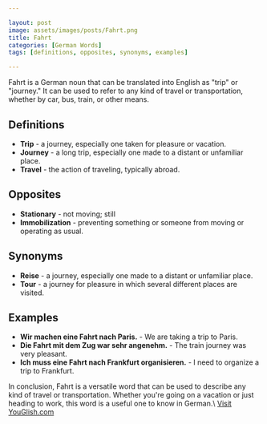 ```yaml
---

layout: post
image: assets/images/posts/Fahrt.png
title: Fahrt
categories: [German Words]
tags: [definitions, opposites, synonyms, examples]

---
```


Fahrt is a German noun that can be translated into English as "trip" or "journey." It can be used to refer to any kind of travel or transportation, whether by car, bus, train, or other means.

## Definitions

- **Trip** - a journey, especially one taken for pleasure or vacation.
- **Journey** - a long trip, especially one made to a distant or unfamiliar place.
- **Travel** - the action of traveling, typically abroad.

## Opposites

- **Stationary** - not moving; still
- **Immobilization** - preventing something or someone from moving or operating as usual.

## Synonyms

- **Reise** - a journey, especially one made to a distant or unfamiliar place.
- **Tour** - a journey for pleasure in which several different places are visited.

## Examples

- **Wir machen eine Fahrt nach Paris.** - We are taking a trip to Paris.
- **Die Fahrt mit dem Zug war sehr angenehm.** - The train journey was very pleasant.
- **Ich muss eine Fahrt nach Frankfurt organisieren.** - I need to organize a trip to Frankfurt.

In conclusion, Fahrt is a versatile word that can be used to describe any kind of travel or transportation. Whether you're going on a vacation or just heading to work, this word is a useful one to know in German.\ <a id="yg-widget-0" class="youglish-widget" data-query="Fahrt" data-lang="german" data-components="8412" data-auto-start="0" data-bkg-color="theme_light" data-title="How%20to%20pronounce%20Fahrt%20in%20German"  rel="nofollow" href="https://youglish.com">Visit YouGlish.com</a><script async src="https://youglish.com/public/emb/widget.js" charset="utf-8"></script>